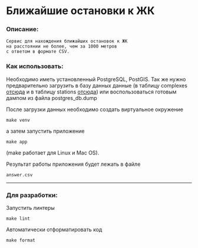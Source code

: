 # Ближайшие остановки к ЖК

### Описание:

    Сервис для нахождения ближайших остановок к ЖК 
    на расстоянии не более, чем за 1000 метров 
    с ответом в формате CSV.

### Как использовать:

Необходимо иметь установленный PostgreSQL, PostGIS.
Так же нужно предварительно загрузить в базу данных
данные (в таблицу
complexes [отсюда](https://docs.google.com/spreadsheets/d/1bPYa85nthsvZJO4MhjktTk0QrGYs5Rns/edit?rtpof=true&sd=true)
и в таблицу
stations [отсюда](https://data.mos.ru/opendata/7704786030-ostanovki-nazemnogo-gorodskogo-passajirskogo-transporta/data/table?versionNumber=7&releaseNumber=335)) или воспользоваться готовым дампом из файла postgres_db.dump

После загрузки данных необходимо создать виртуальное окружение

    make venv

а затем запустить приложение

    make app

(make работает для Linux и Mac OS).

Результат работы приложения будет лежать в файле

    answer.csv

___

### Для разработки:

Запустить линтеры

    make lint

Автоматически отформатировать код

    make format


    
